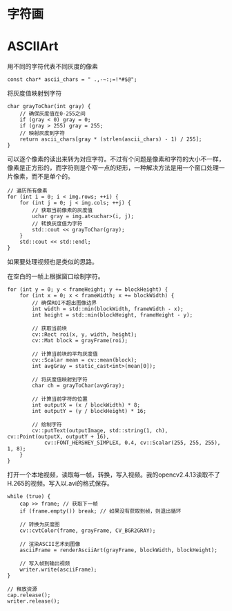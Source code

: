 # 字符画
# ASCIIArt

用不同的字符代表不同灰度的像素
  
    const char* ascii_chars = " .,-~:;=!*#$@";

将灰度值映射到字符

    char grayToChar(int gray) {
        // 确保灰度值在0-255之间
        if (gray < 0) gray = 0;
        if (gray > 255) gray = 255;
        // 映射灰度到字符
        return ascii_chars[gray * (strlen(ascii_chars) - 1) / 255];
    }

可以逐个像素的读出来转为对应字符。不过有个问题是像素和字符的大小不一样，像素是正方形的，而字符则是个窄一点的矩形，一种解决方法是用一个窗口处理一片像素，而不是单个的。

    // 遍历所有像素
    for (int i = 0; i < img.rows; ++i) {
        for (int j = 0; j < img.cols; ++j) {
            // 获取当前像素的灰度值
            uchar gray = img.at<uchar>(i, j);
            // 转换灰度值为字符
            std::cout << grayToChar(gray);
        }
        std::cout << std::endl;
    }

如果要处理视频也是类似的思路。

在空白的一帧上根据窗口绘制字符。

    for (int y = 0; y < frameHeight; y += blockHeight) {
        for (int x = 0; x < frameWidth; x += blockWidth) {
            // 确保ROI不超出图像边界
            int width = std::min(blockWidth, frameWidth - x);
            int height = std::min(blockHeight, frameHeight - y);

            // 获取当前块
            cv::Rect roi(x, y, width, height);
            cv::Mat block = grayFrame(roi);

            // 计算当前块的平均灰度值
            cv::Scalar mean = cv::mean(block);
            int avgGray = static_cast<int>(mean[0]);

            // 将灰度值映射到字符
            char ch = grayToChar(avgGray);

            // 计算当前字符的位置
            int outputX = (x / blockWidth) * 8;
            int outputY = (y / blockHeight) * 16;

            // 绘制字符
            cv::putText(outputImage, std::string(1, ch), cv::Point(outputX, outputY + 16),
                cv::FONT_HERSHEY_SIMPLEX, 0.4, cv::Scalar(255, 255, 255), 1, 8);
        }
    }


打开一个本地视频，读取每一帧，转换，写入视频。我的opencv2.4.13读取不了H.265的视频。写入以.avi的格式保存。

    while (true) {
        cap >> frame; // 获取下一帧
        if (frame.empty()) break; // 如果没有获取到帧，则退出循环

        // 转换为灰度图
        cv::cvtColor(frame, grayFrame, CV_BGR2GRAY);

        // 渲染ASCII艺术到图像
        asciiFrame = renderAsciiArt(grayFrame, blockWidth, blockHeight);

        // 写入帧到输出视频
        writer.write(asciiFrame);
    }

    // 释放资源
    cap.release();
    writer.release();

